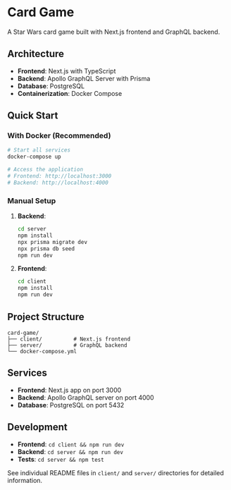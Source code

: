 # Card Game

A Star Wars card game built with Next.js frontend and GraphQL backend.

## Architecture

- **Frontend**: Next.js with TypeScript
- **Backend**: Apollo GraphQL Server with Prisma
- **Database**: PostgreSQL
- **Containerization**: Docker Compose

## Quick Start

### With Docker (Recommended)

```bash
# Start all services
docker-compose up

# Access the application
# Frontend: http://localhost:3000
# Backend: http://localhost:4000
```

### Manual Setup

1. **Backend**:
   ```bash
   cd server
   npm install
   npx prisma migrate dev
   npx prisma db seed
   npm run dev
   ```

2. **Frontend**:
   ```bash
   cd client
   npm install
   npm run dev
   ```

## Project Structure

```
card-game/
├── client/          # Next.js frontend
├── server/          # GraphQL backend
└── docker-compose.yml
```

## Services

- **Frontend**: Next.js app on port 3000
- **Backend**: Apollo GraphQL server on port 4000
- **Database**: PostgreSQL on port 5432

## Development

- **Frontend**: `cd client && npm run dev`
- **Backend**: `cd server && npm run dev`
- **Tests**: `cd server && npm test`

See individual README files in `client/` and `server/` directories for detailed information.
